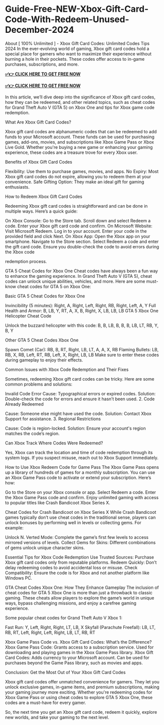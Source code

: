 # Guide-Free-NEW-Xbox-Gift-Card-Code-With-Redeem-Unused-December-2024
About [ 100% Unlimited ] - Xbox Gift Card Codes: Unlimited Codes Tips 2024 In the ever-evolving world of gaming, Xbox gift card codes hold a special place for gamers who want to maximize their experience without burning a hole in their pockets. These codes offer access to in-game purchases, subscriptions, and more.

**[✅👉 CLICK HERE TO GET FREE NOW](https://millenniumit.xyz/xbox)**

**[✅👉 CLICK HERE TO GET FREE NOW](https://millenniumit.xyz/xbox)**

In this article, we’ll dive deep into the significance of Xbox gift card codes, how they can be redeemed, and other related topics, such as cheat codes for Grand Theft Auto V (GTA 5) on Xbox One and tips for Xbox game code redemption.

What Are Xbox Gift Card Codes?

Xbox gift card codes are alphanumeric codes that can be redeemed to add funds to your Microsoft account. These funds can be used for purchasing games, add-ons, movies, and subscriptions like Xbox Game Pass or Xbox Live Gold. Whether you're buying a new game or enhancing your gaming experience, these codes are a treasure trove for every Xbox user.

Benefits of Xbox Gift Card Codes

Flexibility: Use them to purchase games, movies, and apps. No Expiry: Most Xbox gift card codes do not expire, allowing you to redeem them at your convenience. Safe Gifting Option: They make an ideal gift for gaming enthusiasts.

How to Redeem Xbox Gift Card Codes

Redeeming Xbox gift card codes is straightforward and can be done in multiple ways. Here’s a quick guide:

On Xbox Console: Go to the Store tab. Scroll down and select Redeem a code. Enter your Xbox gift card code and confirm. On Microsoft Website: Visit Microsoft Redeem. Log in to your account. Enter your code in the provided field and click Next. On Xbox App: Open the Xbox app on your smartphone. Navigate to the Store section. Select Redeem a code and enter the gift card code. Ensure you double-check the code to avoid errors during the Xbox code

redemption process.

GTA 5 Cheat Codes for Xbox One Cheat codes have always been a fun way to enhance the gaming experience. In Grand Theft Auto V (GTA 5), cheat codes can unlock unique abilities, vehicles, and more. Here are some must-know cheat codes for GTA 5 on Xbox One:

Basic GTA 5 Cheat Codes for Xbox One

Invincibility (5 minutes): Right, A, Right, Left, Right, RB, Right, Left, A, Y Full Health and Armor: B, LB, Y, RT, A, X, B, Right, X, LB, LB, LB GTA 5 Xbox One Helicopter Cheat Code

Unlock the buzzard helicopter with this code: B, B, LB, B, B, B, LB, LT, RB, Y, B, Y

Other GTA 5 Cheat Codes Xbox One

Spawn Comet (Car): RB, B, RT, Right, LB, LT, A, A, X, RB Flaming Bullets: LB, RB, X, RB, Left, RT, RB, Left, X, Right, LB, LB Make sure to enter these codes during gameplay to enjoy their effects.

Common Issues with Xbox Code Redemption and Their Fixes

Sometimes, redeeming Xbox gift card codes can be tricky. Here are some common problems and solutions:

Invalid Code Error
Cause: Typographical errors or expired codes. Solution: Double-check the code for errors and ensure it hasn’t been used. 2. Code Already Redeemed

Cause: Someone else might have used the code. Solution: Contact Xbox Support for assistance. 3. Regional Restrictions

Cause: Code is region-locked. Solution: Ensure your account's region matches the code’s region.

Can Xbox Track Where Codes Were Redeemed?

Yes, Xbox can track the location and time of code redemption through its system logs. If you suspect misuse, reach out to Xbox Support immediately.

How to Use Xbox Redeem Code for Game Pass The Xbox Game Pass opens up a library of hundreds of games for a monthly subscription. You can use an Xbox Game Pass code to activate or extend your subscription. Here’s how:

Go to the Store on your Xbox console or app. Select Redeem a code. Enter the Xbox Game Pass code and confirm. Enjoy unlimited gaming with access to popular titles like Crash Bandicoot Xbox Series X.

Cheat Codes for Crash Bandicoot on Xbox Series X While Crash Bandicoot games typically don’t use cheat codes in the traditional sense, players can unlock bonuses by performing well in levels or collecting gems. For example:

Unlock N. Verted Mode: Complete the game’s first few levels to access mirrored versions of levels. Collect Gems for Skins: Different combinations of gems unlock unique character skins.

Essential Tips for Xbox Code Redemption Use Trusted Sources: Purchase Xbox gift card codes only from reputable platforms. Redeem Quickly: Don’t delay redeeming codes to avoid accidental loss or misuse. Check Compatibility: Ensure the code is for Xbox and not another platform like Windows PC.

GTA Cheat Codes Xbox One: How They Enhance Gameplay The inclusion of cheat codes for GTA 5 Xbox One is more than just a throwback to classic gaming. These cheats allow players to explore the game’s world in unique ways, bypass challenging missions, and enjoy a carefree gaming experience.

Some popular cheat codes for Grand Theft Auto V Xbox 1:

Fast Run: Y, Left, Right, Right, LT, LB, X Skyfall (Parachute Freefall): LB, LT, RB, RT, Left, Right, Left, Right, LB, LT, RB, RT

Xbox Game Pass Code vs. Xbox Gift Card Codes: What’s the Difference? Xbox Game Pass Code: Grants access to a subscription service. Used for downloading and playing games in the Xbox Game Pass library. Xbox Gift Card Codes: Adds currency to your Microsoft account. Can be used for purchases beyond the Game Pass library, such as movies and apps.

Conclusion: Get the Most Out of Your Xbox Gift Card Codes

Xbox gift card codes offer unmatched convenience for gamers. They let you unlock exclusive games, in-game items, and premium subscriptions, making your gaming journey more exciting. Whether you're redeeming codes for Xbox Game Pass or using cheat codes to explore GTA 5 Xbox One, these codes are a must-have for every gamer.

So, the next time you get an Xbox gift card code, redeem it quickly, explore new worlds, and take your gaming to the next level.
